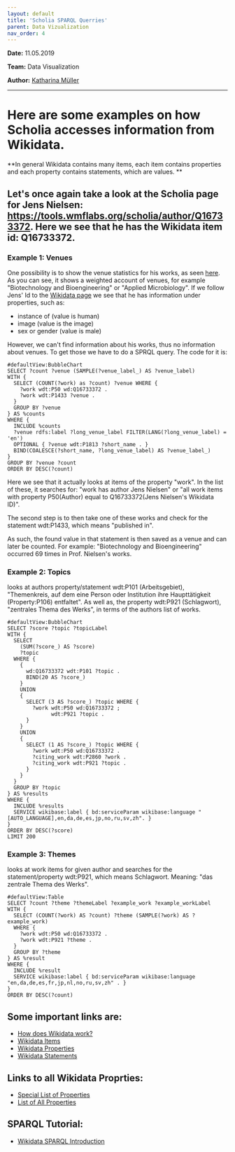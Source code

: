 ```yaml
---
layout: default
title: 'Scholia SPARQL Querries'
parent: Data Vizualization
nav_order: 4
---
```

**Date:** 11.05.2019

**Team:** Data Visualization

**Author:** [Katharina Müller](https://github.com/Lianm123)

***

# Here are some examples on how Scholia accesses information from Wikidata. 
**In general Wikidata contains many items, each item contains properties and each property contains statements, which are values. **


## Let's once again take a look at the Scholia page for Jens Nielsen: https://tools.wmflabs.org/scholia/author/Q16733372. Here we see that he has the Wikidata item id: Q16733372. 

### Example 1: Venues
One possibility is to show the venue statistics for his works, as seen [here](https://w.wiki/4G2). As you can see, it shows a weighted account of venues, for example "Biotechnology and Bioengineering" or "Applied Microbiology".
If we follow Jens' Id to the [Wikidata page](https://www.wikidata.org/wiki/Q16733372) we see that he has information under properties, such as: 
* instance of (value is human)
* image (value is the image) 
* sex or gender (value is male) 

However, we can't find information about his works, thus no information about venues. To get those we have to do a SPRQL query. The code for it is:

```SPARQL 
#defaultView:BubbleChart
SELECT ?count ?venue (SAMPLE(?venue_label_) AS ?venue_label) 
WITH {
  SELECT (COUNT(?work) as ?count) ?venue WHERE {
    ?work wdt:P50 wd:Q16733372 .
    ?work wdt:P1433 ?venue .
  }
  GROUP BY ?venue
} AS %counts
WHERE {
  INCLUDE %counts
  ?venue rdfs:label ?long_venue_label FILTER(LANG(?long_venue_label) = 'en')
  OPTIONAL { ?venue wdt:P1813 ?short_name . }
  BIND(COALESCE(?short_name, ?long_venue_label) AS ?venue_label_)
}
GROUP BY ?venue ?count
ORDER BY DESC(?count) 
```

Here we see that it actually looks at items of the property "work". In the list of these, it searches for: "work has author Jens Nielsen" or "all work items with property P50(Author) equal to Q16733372(Jens Nielsen's Wikidata ID)". 

The second step is to then take one of these works and check for the statement wdt:P1433, which means "published in". 

As such, the found value in that statement is then saved as a venue and can later be counted. For example: "Biotechnology and Bioengineering" occurred 69 times in Prof. Nielsen's works. 

### Example 2: Topics
looks at authors property/statement wdt:P101 (Arbeitsgebiet), "Themenkreis, auf dem eine Person oder Institution ihre Haupttätigkeit (Property:P106) entfaltet". As well as, the property wdt:P921 (Schlagwort), "zentrales Thema des Werks", in terms of the authors list of works. 
```SPARQL 
#defaultView:BubbleChart
SELECT ?score ?topic ?topicLabel
WITH {
  SELECT
    (SUM(?score_) AS ?score)
    ?topic
  WHERE {
    { 
      wd:Q16733372 wdt:P101 ?topic .
      BIND(20 AS ?score_)
    }
    UNION
    {
      SELECT (3 AS ?score_) ?topic WHERE {
        ?work wdt:P50 wd:Q16733372 ;
              wdt:P921 ?topic . 
      }
    }
    UNION
    {
      SELECT (1 AS ?score_) ?topic WHERE {
        ?work wdt:P50 wd:Q16733372 .
        ?citing_work wdt:P2860 ?work .
        ?citing_work wdt:P921 ?topic . 
      }
    }
  }
  GROUP BY ?topic
} AS %results 
WHERE {
  INCLUDE %results
  SERVICE wikibase:label { bd:serviceParam wikibase:language "[AUTO_LANGUAGE],en,da,de,es,jp,no,ru,sv,zh". }
}
ORDER BY DESC(?score)
LIMIT 200
```


### Example 3: Themes
looks at work items for given author and searches for the statement/property wdt:P921, which means Schlagwort. Meaning: "das zentrale Thema des Werks". 
```SPARQL 
#defaultView:Table
SELECT ?count ?theme ?themeLabel ?example_work ?example_workLabel
WITH {
  SELECT (COUNT(?work) AS ?count) ?theme (SAMPLE(?work) AS ?example_work)
  WHERE {
    ?work wdt:P50 wd:Q16733372 .
    ?work wdt:P921 ?theme .
  }
  GROUP BY ?theme
} AS %result
WHERE {
  INCLUDE %result
  SERVICE wikibase:label { bd:serviceParam wikibase:language "en,da,de,es,fr,jp,nl,no,ru,sv,zh" . } 
}
ORDER BY DESC(?count) 
```

## Some important links are: 
* [How does Wikidata work?](https://www.wikidata.org/wiki/Wikidata:Introduction)
* [Wikidata Items](https://www.wikidata.org/wiki/Help:Items)
* [Wikidata Properties](https://www.wikidata.org/wiki/Help:Properties)
* [Wikidata Statements](https://www.wikidata.org/wiki/Help:Statements)

## Links to all Wikidata Proprties:
* [Special List of Properties](https://www.wikidata.org/wiki/Special:ListProperties)
* [List of All Properties](https://www.wikidata.org/wiki/Wikidata:Database_reports/List_of_properties/all)

## SPARQL Tutorial:
* [Wikidata SPARQL Introduction](https://www.wikidata.org/wiki/Wikidata:SPARQL_tutorial)
